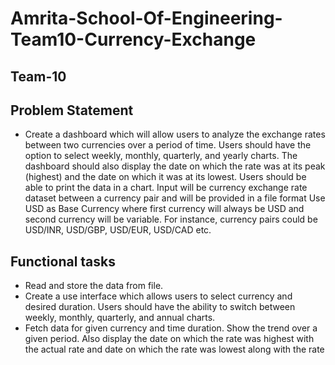 # Amrita-School-Of-Engineering-Team10-Currency-Exchange

## **Team-10**

## **Problem Statement**
* Create a dashboard which will allow users to analyze the exchange rates between two currencies 
over a period of time. Users should have the option to select weekly, monthly, quarterly, and yearly 
charts. The dashboard should also display the date on which the rate was at its peak (highest) and 
the date on which it was at its lowest. Users should be able to print the data in a chart. Input will be 
currency exchange rate dataset between a currency pair and will be provided in a file format
Use USD as Base Currency where first currency will always be USD and second currency will be 
variable. For instance, currency pairs could be USD/INR, USD/GBP, USD/EUR, USD/CAD etc.

## **Functional tasks**
* Read and store the data from file.
* Create a use interface which allows users to select currency and desired duration. Users 
should have the ability to switch between weekly, monthly, quarterly, and annual charts. 
* Fetch data for given currency and time duration. Show the trend over a given period. Also 
display the date on which the rate was highest with the actual rate and date on which the 
rate was lowest along with the rate
